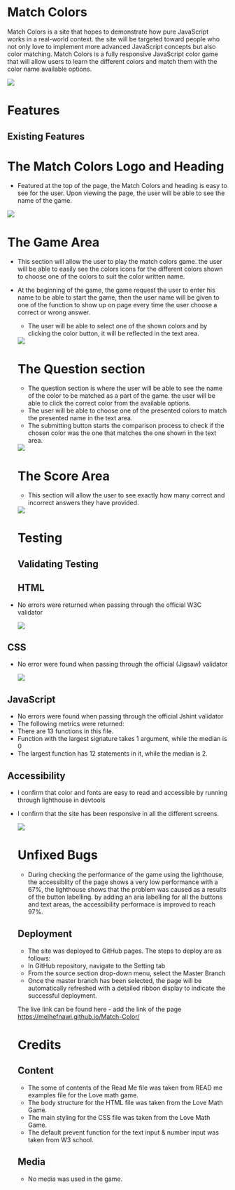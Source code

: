 # Match Colors 

Match Colors is a site that hopes to demonstrate how pure JavaScript works in a real-world context. the site will be targeted toward people who not only love to implement more advanced JavaScript concepts but also color matching. Match Colors is a fully responsive JavaScript color game that will allow users to learn the different colors and match them with the color name available options.

<img src ="assets/images/5.JPG">

# Features

## Existing Features

# The Match Colors Logo and Heading
  * Featured at the top of the page, the Match Colors and heading is easy to see for the user. Upon viewing the page, the user will be able to see the name of the game.

   <img src = "assets/images/1.JPG">

# The Game Area

   * This section will allow the user to play the match colors game. the user will be able to easily see the colors icons for the different colors shown to choose one of the colors to suit the color written name. 
* At the beginning of the game, the game request the user to enter his name to be able to start the game, then the user name will be given to one of the function to show up on page every time the user choose a correct or wrong answer.
   * The user will be able to select one of the shown colors and by clicking the color button, it will be reflected in the text area. 
 
  <img src = "assets/images/6.JPG">

  
  # The Question section 

  * The question section is where the user will be able to see the name of the color to be matched as a part of the game. the user will be able to click the correct color from the available options.
  * The user will be able to choose one of the presented colors to match the presented name in the text area. 
  * The submitting button starts the comparison process to check if the chosen color was the one that matches the one shown in the text area.

   <img src = "assets/images/7.JPG">

  # The Score Area

  * This section will allow the user to see exactly how many correct and incorrect answers they have provided. 
 
  <img src = "assets/images/8.JPG">
  
  # Testing 

  ## Validating Testing 
  
  ## HTML
 * No errors were returned when passing through the official W3C validator 
  
   <img src = "assets/images/10.JPG">

## CSS
  
* No error were found when passing through the official (Jigsaw) validator
      
  <img src = "assets/images/9.JPG">

## JavaScript 

* No errors were found when passing through the official  Jshint validator 
* The following metrics were returned:
* There are 13 functions in this file.
* Function with the largest signature takes 1 argument, while the median is 0
* The largest function has 12 statements in it, while the median is 2.


## Accessibility 

* I confirm that color and fonts are easy to read and accessible by running through lighthouse in devtools
* I confirm that the site has been responsive in all the different screens. 
        
  <img src ="assets/images/11.JPG"> 

    # Unfixed Bugs
    
    * During checking the performance of the game using the lighthouse, the accessiblity of the page shows a very low performance with a 67%, the lighthouse shows that the problem was caused as a results of the button labelling. by adding an aria labelling for all the buttons and text areas, the accessibility performace is improved to reach 97%.


    ## Deployment 

     *  The site was deployed to GitHub pages. The steps to deploy are as follows:
    *  In GitHub repository, navigate to the Setting tab
    *  From the source section drop-down menu, select the Master Branch
     *  Once the master branch has been selected, the page will be automatically refreshed with a detailed ribbon display to indicate the successful deployment. 
  
    The live link can be found here - add the link of the page <https://melhefnawi.github.io/Match-Color/>
    
    # Credits
    
    ## Content 

    * The some of contents of the Read Me file was taken from READ me examples file for the Love math game.
    * The body structure for the HTML file was taken from the Love Math Game.
    * The main styling for the CSS file was taken from the Love Math Game.
    * The default prevent function for the text input & number input was taken from W3 school.
  
  ## Media

    * No media was used in the game.
  
   